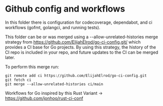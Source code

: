 # Github config and workflows

In this folder there is configuration for codecoverage, dependabot, and ci
workflows (gofmt, golangci, and running tests).

This folder can be or was merged using a --allow-unrelated-histories merge
strategy from <https://github.com/ElijahElrod/go-ci-config.git/> which provides a CI base for Go projects. 
By using this strategy, the history of the CI repo is included in your repo, and future updates to
the CI can be merged later.

To perform this merge run:

```shell
git remote add ci https://github.com/ElijahElrod/go-ci-config.git
git fetch ci
git merge --allow-unrelated-histories ci/main
```

Workflows for Go inspired by this Rust Variant -> https://github.com/jonhoo/rust-ci-conf